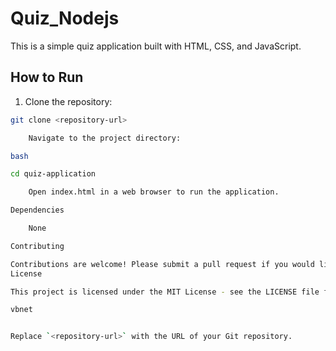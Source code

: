 # Quiz_Nodejs

This is a simple quiz application built with HTML, CSS, and JavaScript.

## How to Run

1. Clone the repository:

```bash
git clone <repository-url>

    Navigate to the project directory:

bash

cd quiz-application

    Open index.html in a web browser to run the application.

Dependencies

    None

Contributing

Contributions are welcome! Please submit a pull request if you would like to contribute to this project.
License

This project is licensed under the MIT License - see the LICENSE file for details.

vbnet


Replace `<repository-url>` with the URL of your Git repository.
